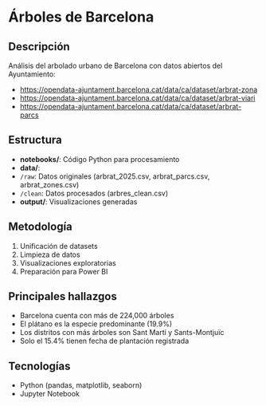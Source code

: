 # Árboles de Barcelona

## Descripción
Análisis del arbolado urbano de Barcelona con datos abiertos del Ayuntamiento:
- https://opendata-ajuntament.barcelona.cat/data/ca/dataset/arbrat-zona
- https://opendata-ajuntament.barcelona.cat/data/ca/dataset/arbrat-viari
- https://opendata-ajuntament.barcelona.cat/data/ca/dataset/arbrat-parcs

## Estructura
- **notebooks/**: Código Python para procesamiento
- **data/**: 
 - `/raw`: Datos originales (arbrat_2025.csv, arbrat_parcs.csv, arbrat_zones.csv)
 - `/clean`: Datos procesados (arbres_clean.csv)
- **output/**: Visualizaciones generadas

## Metodología
1. Unificación de datasets
2. Limpieza de datos
3. Visualizaciones exploratorias
4. Preparación para Power BI

## Principales hallazgos
- Barcelona cuenta con más de 224,000 árboles
- El plátano es la especie predominante (19.9%)
- Los distritos con más árboles son Sant Martí y Sants-Montjuïc
- Solo el 15.4% tienen fecha de plantación registrada

## Tecnologías
- Python (pandas, matplotlib, seaborn)
- Jupyter Notebook

